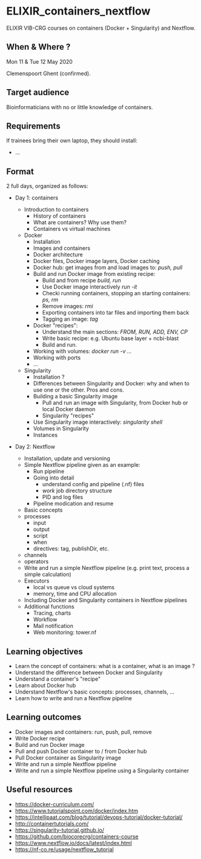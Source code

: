 # ELIXIR_containers_nextflow

ELIXIR VIB-CRG courses on containers (Docker + Singularity) and Nextflow.

## When & Where ?

Mon 11 & Tue 12 May 2020

Clemenspoort Ghent (confirmed). 

## Target audience

Bioinformaticians with no or little knowledge of containers.

## Requirements

If trainees bring their own laptop, they should install:
* ...

## Format

2 full days, organized as follows:
* Day 1: containers
  * Introduction to containers
    * History of containers
    * What are containers? Why use them?
    * Containers vs virtual machines
  * Docker
    * Installation
    * Images and containers
    * Docker architecture
    * Docker files, Docker image layers, Docker caching
    * Docker hub: get images from and load images to: *push, pull*
    * Build and run Docker image from existing recipe:
      * Build and from recipe *build, run*
      * Use Docker image interactively *run -it*
      * Checki running containers, stopping an starting containers: *ps, rm*
      * Remove images: *rmi*
      * Exporting containers into tar files and importing them back
      * Tagging an image: *tag*
    * Docker "recipes":
      * Understand the main sections: *FROM, RUN, ADD, ENV, CP*
      * Write basic recipe: e.g. Ubuntu base layer + ncbi-blast
      * Build and run.
    * Working with volumes: *docker run -v ...*
    * Working with ports
    * ...
  * Singularity
    * Installation ?
    * Differences between Singularity and Docker: why and when to use one or the other. Pros and cons.
    * Building a basic Singularity image
      * Pull and run an image with Singularity, from Docker hub or local Docker daemon
      * Singularity "recipes"
    * Use Singularity image interactively: *singularity shell*
    * Volumes in Singularity
    * Instances

* Day 2: Nextflow
  * Installation, update and versioning
  * Simple Nextflow pipeline given as an example:
    * Run pipeline
    * Going into detail
      * understand config and pipeline (.nf) files
      * *work* job directory structure
      * PID and log files
    * Pipeline modication and resume
  * Basic concepts
   * processes
     * input
     * output
     * script
     * when
     * directives: tag, publishDir, etc.
   * channels
   * operators
  * Write and run a simple Nextflow pipeline (e.g. print text, process a simple calculation)
  * Executors
    * local vs queue vs cloud systems
    * memory, time and CPU allocation
  * Including Docker and Singularity containers in Nextflow pipelines
  * Additional functions
    * Tracing, charts
    * Workflow
    * Mail notification
    * Web monitoring: tower.nf

## Learning objectives

* Learn the concept of containers: what is a container, what is an image ?
* Understand the difference between Docker and Singularity
* Understand a container's "recipe"
* Learn about Docker hub
* Understand Nextflow's basic concepts: processes, channels, ...
* Learn how to write and run a Nextflow pipeline

## Learning outcomes

* Docker images and containers: run, push, pull, remove
* Write Docker recipe
* Build and run Docker image
* Pull and push Docker container to / from Docker hub
* Pull Docker container as Singularity image
* Write and run a simple Nextflow pipeline
* Write and run a simple Nextflow pipeline using a Singularity container


## Useful resources

* https://docker-curriculum.com/
* https://www.tutorialspoint.com/docker/index.htm
* https://intellipaat.com/blog/tutorial/devops-tutorial/docker-tutorial/
* http://containertutorials.com/
* https://singularity-tutorial.github.io/
* https://github.com/biocorecrg/containers-course
* https://www.nextflow.io/docs/latest/index.html
* https://nf-co.re/usage/nextflow_tutorial
